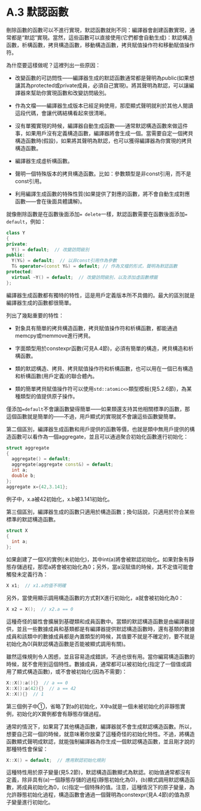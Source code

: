 # A.3 默認函數

刪除函數的函數可以不進行實現，默認函數就則不同：編譯器會創建函數實現，通常都是“默認”實現。當然，這些函數可以直接使用(它們都會自動生成)：默認構造函數，析構函數，拷貝構造函數，移動構造函數，拷貝賦值操作符和移動賦值操作符。

為什麼要這樣做呢？這裡列出一些原因：

- 改變函數的可訪問性——編譯器生成的默認函數通常都是聲明為public(如果想讓其為protected或private成員，必須自己實現)。將其聲明為默認，可以讓編譯器來幫助你實現函數和改變訪問級別。

- 作為文檔——編譯器生成版本已經足夠使用，那麼顯式聲明就利於其他人閱讀這段代碼，會讓代碼結構看起來很清晰。

- 沒有單獨實現的時候，編譯器自動生成函數——通常默認構造函數來做這件事，如果用戶沒有定義構造函數，編譯器將會生成一個。當需要自定一個拷貝構造函數時(假設)，如果將其聲明為默認，也可以獲得編譯器為你實現的拷貝構造函數。

- 編譯器生成虛析構函數。

- 聲明一個特殊版本的拷貝構造函數。比如：參數類型是非const引用，而不是const引用。

- 利用編譯生成函數的特殊性質(如果提供了對應的函數，將不會自動生成對應函數——會在後面具體講解)。

就像刪除函數是在函數後面添加`= delete`一樣，默認函數需要在函數後面添加`= default`，例如：

```c++
class Y
{
private:
  Y() = default;  // 改變訪問級別
public:
  Y(Y&) = default;  // 以非const引用作為參數
  T& operator=(const Y&) = default; // 作為文檔的形式，聲明為默認函數
protected:
  virtual ~Y() = default;  // 改變訪問級別，以及添加虛函數標籤
};
```

編譯器生成函數都有獨特的特性，這是用戶定義版本所不具備的。最大的區別就是編譯器生成的函數都很簡單。

列出了幾點重要的特性：

- 對象具有簡單的拷貝構造函數，拷貝賦值操作符和析構函數，都能通過memcpy或memmove進行拷貝。

- 字面類型用於constexpr函數(可見A.4節)，必須有簡單的構造，拷貝構造和析構函數。

- 類的默認構造、拷貝、拷貝賦值操作符和析構函數，也可以用在一個已有構造和析構函數(用戶定義)的聯合體內。

- 類的簡單拷貝賦值操作符可以使用`std::atomic<>`類型模板(見5.2.6節)，為某種類型的值提供原子操作。

僅添加`=default`不會讓函數變得簡單——如果類還支持其他相關標準的函數，那這個函數就是簡單的——不過，用戶顯式的實現就不會讓這些函數變簡單。

第二個區別，編譯器生成函數和用戶提供的函數等價，也就是類中無用戶提供的構造函數可以看作為一個aggregate，並且可以通過聚合初始化函數進行初始化：

```c++
struct aggregate
{
  aggregate() = default;
  aggregate(aggregate const&) = default;
  int a;
  double b;
};
aggregate x={42,3.141};
```

例子中，x.a被42初始化，x.b被3.141初始化。

第三個區別，編譯器生成的函數只適用於構造函數；換句話說，只適用於符合某些標準的默認構造函數。

```c++
struct X
{
  int a;
};
```

如果創建了一個X的實例(未初始化)，其中int(a)將會被默認初始化。如果對象有靜態存儲過程，那麼a將會被初始化為0；另外，當a沒賦值的時候，其不定值可能會觸發未定義行為：

```c++
X x1;  // x1.a的值不明確
```

另外，當使用顯示調用構造函數的方式對X進行初始化，a就會被初始化為0：

```c++
X x2 = X();  // x2.a == 0
```

這種奇怪的屬性會擴展到基礎類和成員函數中。當類的默認構造函數是由編譯器提供，並且一些數據成員和基類都是有編譯器提供默認構造函數時，還有基類的數據成員和該類中的數據成員都是內置類型的時候，其值要不就是不確定的，要不就是初始化為0(與默認構造函數是否能被顯式調用有關)。

雖然這條規則令人困惑，並且容易造成錯誤，不過也很有用。當你編寫構造函數的時候，就不會用到這個特性。數據成員，通常都可以被初始化(指定了一個值或調用了顯式構造函數)，或不會被初始化(因為不需要)：

```c++
X::X():a(){}  // a == 0
X::X():a(42){}  // a == 42
X::X(){}  // 1
```

第三個例子中①，省略了對a的初始化，X中a就是一個未被初始化的非靜態實例，初始化的X實例都會有靜態存儲過程。

通常的情況下，如果寫了其他構造函數，編譯器就不會生成默認構造函數。所以，想要自己寫一個的時候，就意味著你放棄了這種奇怪的初始化特性。不過，將構造函數顯式聲明成默認，就能強制編譯器為你生成一個默認構造函數，並且剛才說的那種特性會保留：

```c++
X::X() = default;  // 應用默認初始化規則
```

這種特性用於原子變量(見5.2節)，默認構造函數顯式為默認。初始值通常都沒有定義，除非具有(a)一個靜態存儲的過程(靜態初始化為0)，(b)顯式調用默認構造函數，將成員初始化為0，(c)指定一個特殊的值。注意，這種情況下的原子變量，為允許靜態初始化過程，構造函數會通過一個聲明為constexpr(見A.4節)的值為原子變量進行初始化。